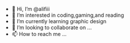 - 👋 Hi, I’m @alifiii
- 👀 I’m interested in coding,gaming,and reading
- 🌱 I’m currently learning graphic design
- 💞️ I’m looking to collaborate on ...
- 📫 How to reach me ...

<!---
alifiii/alifiii is a ✨ special ✨ repository because its `README.md` (this file) appears on your GitHub profile.
You can click the Preview link to take a look at your changes.
--->

